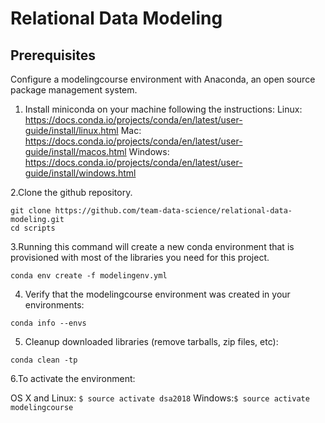 # Relational Data Modeling
## Prerequisites
Configure a modelingcourse environment with Anaconda, an open source package management system.

1. Install miniconda on your machine following the instructions:
Linux: https://docs.conda.io/projects/conda/en/latest/user-guide/install/linux.html
Mac: https://docs.conda.io/projects/conda/en/latest/user-guide/install/macos.html
Windows: https://docs.conda.io/projects/conda/en/latest/user-guide/install/windows.html

2.Clone the github repository.
```
git clone https://github.com/team-data-science/relational-data-modeling.git
cd scripts
```

3.Running this command will create a new conda environment that is provisioned with most of the libraries you need for this project.

```
conda env create -f modelingenv.yml
```

4. Verify that the modelingcourse environment was created in your environments:

```
conda info --envs
```

5. Cleanup downloaded libraries (remove tarballs, zip files, etc):

```
conda clean -tp
```

6.To activate the environment:

OS X and Linux: ```$ source activate dsa2018```
Windows:```$ source activate modelingcourse```
